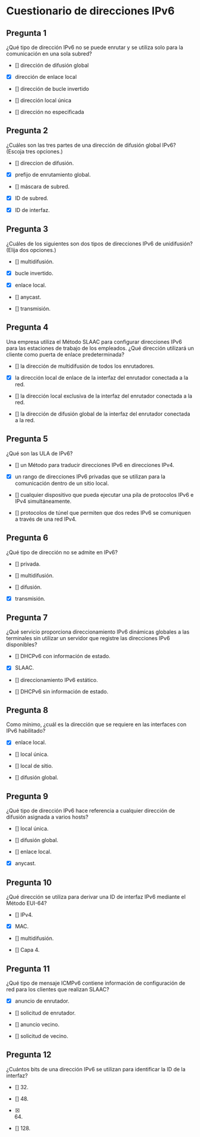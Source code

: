 # Cuestionario de direcciones IPv6

## Pregunta 1

¿Qué tipo de dirección IPv6 no se puede enrutar y se utiliza solo para la comunicación en una sola subred?

- [] dirección de difusión global

- [X] dirección de enlace local

- [] dirección de bucle invertido

- [] dirección local única

- [] dirección no especificada

## Pregunta 2

¿Cuáles son las tres partes de una dirección de difusión global IPv6? (Escoja tres opciones.)

- [] direccion de difusión.

- [X] prefijo de enrutamiento global.

- [] máscara de subred.

- [X] ID de subred.

- [X] ID de interfaz.

## Pregunta 3

¿Cuáles de los siguientes son dos tipos de direcciones IPv6 de unidifusión? (Elija dos opciones.)

- [] multidifusión.

- [X] bucle invertido.

- [X] enlace local.

- [] anycast.

- [] transmisión.

## Pregunta 4

Una empresa utiliza el Método SLAAC para configurar direcciones IPv6 para las estaciones de trabajo de los empleados. ¿Qué dirección utilizará un cliente como puerta de enlace predeterminada?

- [] la dirección de multidifusión de todos los enrutadores.

- [X] la dirección local de enlace de la interfaz del enrutador conectada a la red.

- [] la dirección local exclusiva de la interfaz del enrutador conectada a la red.

- [] la dirección de difusión global de la interfaz del enrutador conectada a la red.

## Pregunta 5

¿Qué son las ULA de IPv6?

- [] un Método para traducir direcciones IPv6 en direcciones IPv4.

- [X] un rango de direcciones IPv6 privadas que se utilizan para la comunicación dentro de un sitio local.

- [] cualquier dispositivo que pueda ejecutar una pila de protocolos IPv6 e IPv4 simultáneamente.

- [] protocolos de túnel que permiten que dos redes IPv6 se comuniquen a través de una red IPv4.

## Pregunta 6

¿Qué tipo de dirección no se admite en IPv6?

- [] privada.

- [] multidifusión.

- [] difusión.

- [X] transmisión.

## Pregunta 7

¿Qué servicio proporciona direccionamiento IPv6 dinámicas globales a las terminales sin utilizar un servidor que registre las direcciones IPv6 disponibles?

- [] DHCPv6 con información de estado.

- [X] SLAAC.

- [] direccionamiento IPv6 estático.

- [] DHCPv6 sin información de estado.

## Pregunta 8

Como mínimo, ¿cuál es la dirección que se requiere en las interfaces con IPv6 habilitado?

- [X] enlace local.

- [] local única.

- [] local de sitio.

- [] difusión global.

## Pregunta 9

¿Qué tipo de dirección IPv6 hace referencia a cualquier dirección de difusión asignada a varios hosts?

- [] local única.

- [] difusión global.

- [] enlace local.

- [x] anycast.

## Pregunta 10

¿Qué dirección se utiliza para derivar una ID de interfaz IPv6 mediante el Método EUI-64?

- [] IPv4.

- [X] MAC.

- [] multidifusión.

- [] Capa 4.

## Pregunta 11

¿Qué tipo de mensaje ICMPv6 contiene información de configuración de red para los clientes que realizan SLAAC?

- [X] anuncio de enrutador.

- [] solicitud de enrutador.

- [] anuncio vecino.

- [] solicitud de vecino.

## Pregunta 12

¿Cuántos bits de una dirección IPv6 se utilizan para identificar la ID de la interfaz?

- [] 32.

- [] 48.

- [X] 64.

- [] 128.
